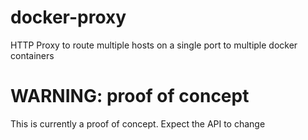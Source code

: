# docker-proxy

HTTP Proxy to route multiple hosts on a single port to multiple
docker containers

# WARNING: proof of concept

This is currently a proof of concept. Expect the API to change

